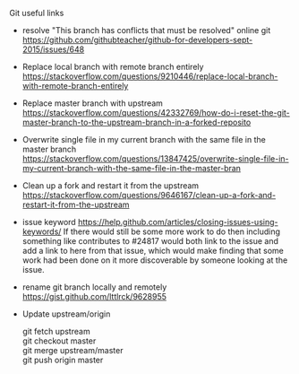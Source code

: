 Git useful links

* resolve "This branch has conflicts that must be resolved" online git https://github.com/githubteacher/github-for-developers-sept-2015/issues/648

* Replace local branch with remote branch entirely https://stackoverflow.com/questions/9210446/replace-local-branch-with-remote-branch-entirely

* Replace master branch with upstream https://stackoverflow.com/questions/42332769/how-do-i-reset-the-git-master-branch-to-the-upstream-branch-in-a-forked-reposito

* Overwrite single file in my current branch with the same file in the master branch https://stackoverflow.com/questions/13847425/overwrite-single-file-in-my-current-branch-with-the-same-file-in-the-master-bran

* Clean up a fork and restart it from the upstream https://stackoverflow.com/questions/9646167/clean-up-a-fork-and-restart-it-from-the-upstream

* issue keyword  https://help.github.com/articles/closing-issues-using-keywords/
 If there would still be some more work to do then including something like contributes to #24817 would both link to the issue and add a link to here from that issue, which would make finding that some work had been done on it more discoverable by someone looking at the issue.

* rename git branch locally and remotely https://gist.github.com/lttlrck/9628955

* Update upstream/origin

    git fetch upstream </br>
    git checkout master </br>
    git merge upstream/master </br>
    git push origin master </br>
